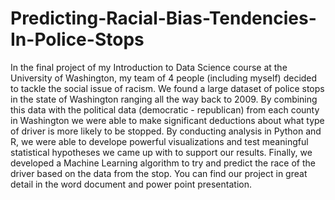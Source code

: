 # Predicting-Racial-Bias-Tendencies-In-Police-Stops

In the final project of my Introduction to Data Science course at the University of Washington, my team of 4 people (including myself) decided to tackle the social issue of racism. We found a large dataset of police stops in the state of Washington ranging all the way back to 2009. By combining this data with the political data (democratic - republican) from each county in Washington we were able to make significant deductions about what type of driver is more likely to be stopped. By conducting analysis in Python and R, we were able to develope powerful visualizations and test meaningful statistical hypotheses we came up with to support our results. Finally, we developed a Machine Learning algorithm to try and predict the race of the driver based on the data from the stop. You can find our project in great detail in the word document and power point presentation.

